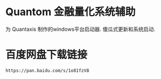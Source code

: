 # Quantom 金融量化系统辅助

为 Quantaxis 制作的windows平台启动器. 傻瓜式更新和系统启动.


# 百度网盘下载链接

    https://pan.baidu.com/s/1o81fzV8